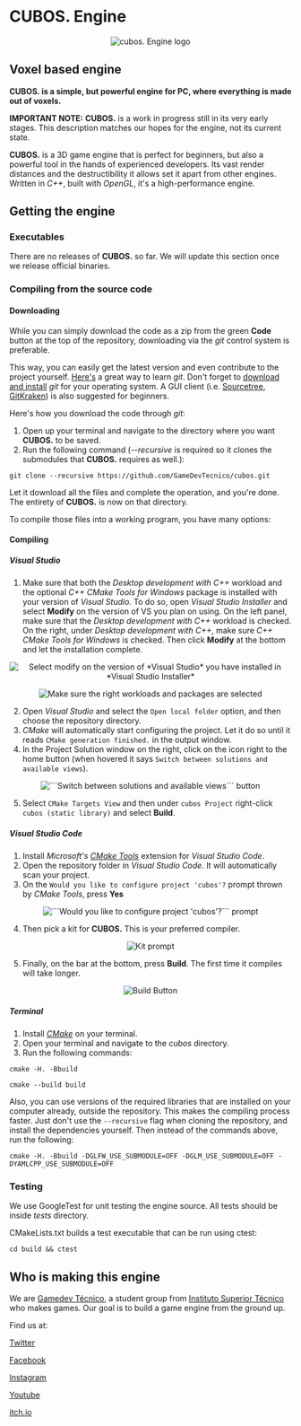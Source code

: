 # **CUBOS.** Engine

<p align="center">
  <!-- if we ever get a site, we can put the link here-->
  <!-- <a href="https://godotengine.org"> -->
    <img src="images/CubosLogo.png" alt="cubos. Engine logo">
  <!-- </a> -->
</p>

## Voxel based engine

**CUBOS. is a simple, but powerful engine for PC, where everything is made out of voxels.**

**IMPORTANT NOTE:** **CUBOS.** is a work in progress still in its very early stages. This description matches our hopes for the engine, not its current state.

**CUBOS.** is a 3D game engine that is perfect for beginners, but also a powerful tool in the hands of experienced developers.
Its vast render distances and the destructibility it allows set it apart from other engines.
Written in *C++*, built with *OpenGL*, it's a high-performance engine.

## Getting the engine

### Executables

There are no releases of **CUBOS.** so far. We will update this section once we release official binaries.
<!--Official binaries for **CUBOS.** can be found
on the [releases](https://github.com/GameDevTecnico/cubos/releases) page.-->

### Compiling from the source code

#### Downloading 

While you can simply download the code as a zip from the green **Code** button at the top of the repository, downloading via the *git* control system is preferable.

This way, you can easily get the latest version and even contribute to the project yourself. [Here's](https://learngitbranching.js.org/) a great way to learn *git*. Don't forget to [download and install](https://git-scm.com/book/en/v2/Getting-Started-Installing-Git) *git* for your operating system. A GUI client (i.e. [Sourcetree](https://www.sourcetreeapp.com/), [GitKraken](https://www.gitkraken.com/)) is also suggested for beginners.

Here's how you download the code through *git*:

1. Open up your terminal and navigate to the directory where you want **CUBOS.** to be saved.
2. Run the following command (*--recursive* is required so it clones the submodules that **CUBOS.** requires as well.):

``` git clone --recursive https://github.com/GameDevTecnico/cubos.git ``` 

Let it download all the files and complete the operation, and you're done. The entirety of **CUBOS.** is now on that directory.

To compile those files into a working program, you have many options:

#### Compiling

##### Visual Studio

1. Make sure that both the *Desktop development with C++* workload and the optional *C++ CMake Tools for Windows* package is installed with your version of *Visual Studio*. 
To do so, open *Visual Studio Installer* and select **Modify** on the version of VS you plan on using. On the left panel, make sure that the *Desktop development with C++* workload is checked. On the right, under *Desktop development with C++*, make sure *C++ CMake Tools for Windows* is checked. Then click **Modify** at the bottom and let the installation complete.

<p align="center">
    <img src="images/VisualStudioInstaller1.png" alt="Select modify on the version of *Visual Studio* you have installed in *Visual Studio Installer*">
</p>
<p align="center">
    <img src="images/VisualStudioInstaller2.png" alt="Make sure the right workloads and packages are selected">
</p>

2. Open *Visual Studio* and select the ```Open local folder``` option, and then choose the repository directory. 
3. *CMake* will automatically start configuring the project. Let it do so until it reads ```CMake generation finished.``` in the output window.
4. In the Project Solution window on the right, click on the icon right to the home button (when hovered it says ```Switch between solutions and available views```).

<p align="center">
    <img src="images/VSChangeView.png" alt="```Switch between solutions and available views``` button">
</p>

5. Select ```CMake Targets View``` and then under ```cubos Project``` right-click ```cubos (static library)``` and select **Build**.

##### Visual Studio Code

1. Install *Microsoft's* *[CMake Tools](https://marketplace.visualstudio.com/items?itemName=ms-vscode.cmake-tools)* extension for *Visual Studio Code*.
2. Open the repository folder in *Visual Studio Code*. It will automatically scan your project.
3. On the ```Would you like to configure project 'cubos'?``` prompt thrown by *CMake Tools*, press **Yes**

<p align="center">
    <img src="images/CMakeToolsPrompt.png" alt="```Would you like to configure project 'cubos'?``` prompt">
</p>

4. Then pick a kit for **CUBOS.** This is your preferred compiler.

<p align="center">
    <img src="images/CMakeKitPrompt.png" alt="Kit prompt">
</p>

5. Finally, on the bar at the bottom, press **Build**. The first time it compiles will take longer.

<p align="center">
    <img src="images/VSCodeBuild.png" alt="Build Button">
</p>

##### Terminal

1. Install *[CMake](https://cmake.org/install/)* on your terminal.
2. Open your terminal and navigate to the *cubos* directory.
3. Run the following commands:

```cmake -H. -Bbuild```

```cmake --build build```

Also, you can use versions of the required libraries that are installed on your computer already, outside the repository. This makes the compiling process faster. Just don't use the ```--recursive``` flag when cloning the repository, and install the dependencies yourself. Then instead of the commands above, run the following: 

```cmake -H. -Bbuild -DGLFW_USE_SUBMODULE=OFF -DGLM_USE_SUBMODULE=OFF -DYAMLCPP_USE_SUBMODULE=OFF```

### Testing

We use GoogleTest for unit testing the engine source.
All tests should be inside *tests* directory.

CMakeLists.txt builds a test executable that can be run using ctest:

```cd build && ctest ```

## Who is making this engine

We are  [Gamedev Técnico](https://www.instagram.com/gamedevtecnico/), a student group from [Instituto Superior Técnico](https://tecnico.ulisboa.pt/en/) who makes games. Our goal is to build a game engine from the ground up. 

Find us at:

[Twitter](https://twitter.com/GameDevTecnico)

[Facebook](https://www.facebook.com/Game-Dev-T%C3%A9cnico-107405047487324/)

[Instagram](https://www.instagram.com/gamedevtecnico/)

[Youtube](https://www.youtube.com/channel/UCpJf5Ih7SE9wAgaZ_OF9qYA)

[itch.io](https://gamedevtecnico.itch.io/)

